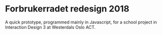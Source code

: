 # Forbrukerradet redesign 2018

A quick prototype, programmed mainly in Javascript, for a school project in Interaction Design 3 at Westerdals Oslo ACT.
